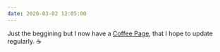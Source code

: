 ```yaml
---
date: 2020-03-02 12:05:00
---
```


Just the beggining but I now have a [Coffee Page](https://kjaymiller.com/coffee.html), that I hope to update regularly. ☕
